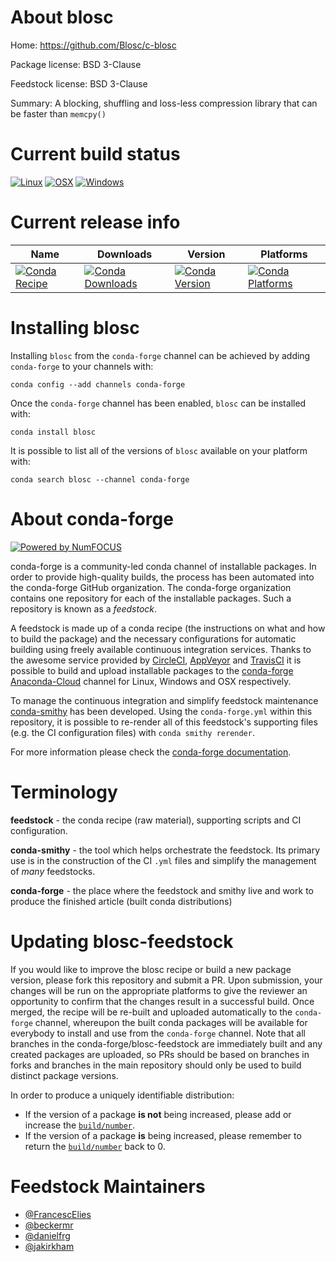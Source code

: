 <!--
# -*- mode: jinja -*-
-->

About blosc
===========

Home: https://github.com/Blosc/c-blosc

Package license: BSD 3-Clause

Feedstock license: BSD 3-Clause

Summary: A blocking, shuffling and loss-less compression library that can be faster than `memcpy()`



Current build status
====================

[![Linux](https://img.shields.io/circleci/project/github/conda-forge/blosc-feedstock/master.svg?label=Linux)](https://circleci.com/gh/conda-forge/blosc-feedstock)
[![OSX](https://img.shields.io/travis/conda-forge/blosc-feedstock/master.svg?label=macOS)](https://travis-ci.org/conda-forge/blosc-feedstock)
[![Windows](https://img.shields.io/appveyor/ci/conda-forge/blosc-feedstock/master.svg?label=Windows)](https://ci.appveyor.com/project/conda-forge/blosc-feedstock/branch/master)

Current release info
====================

| Name | Downloads | Version | Platforms |
| --- | --- | --- | --- |
| [![Conda Recipe](https://img.shields.io/badge/recipe-blosc-green.svg)](https://anaconda.org/conda-forge/blosc) | [![Conda Downloads](https://img.shields.io/conda/dn/conda-forge/blosc.svg)](https://anaconda.org/conda-forge/blosc) | [![Conda Version](https://img.shields.io/conda/vn/conda-forge/blosc.svg)](https://anaconda.org/conda-forge/blosc) | [![Conda Platforms](https://img.shields.io/conda/pn/conda-forge/blosc.svg)](https://anaconda.org/conda-forge/blosc) |

Installing blosc
================

Installing `blosc` from the `conda-forge` channel can be achieved by adding `conda-forge` to your channels with:

```
conda config --add channels conda-forge
```

Once the `conda-forge` channel has been enabled, `blosc` can be installed with:

```
conda install blosc
```

It is possible to list all of the versions of `blosc` available on your platform with:

```
conda search blosc --channel conda-forge
```


About conda-forge
=================

[![Powered by NumFOCUS](https://img.shields.io/badge/powered%20by-NumFOCUS-orange.svg?style=flat&colorA=E1523D&colorB=007D8A)](http://numfocus.org)

conda-forge is a community-led conda channel of installable packages.
In order to provide high-quality builds, the process has been automated into the
conda-forge GitHub organization. The conda-forge organization contains one repository
for each of the installable packages. Such a repository is known as a *feedstock*.

A feedstock is made up of a conda recipe (the instructions on what and how to build
the package) and the necessary configurations for automatic building using freely
available continuous integration services. Thanks to the awesome service provided by
[CircleCI](https://circleci.com/), [AppVeyor](https://www.appveyor.com/)
and [TravisCI](https://travis-ci.org/) it is possible to build and upload installable
packages to the [conda-forge](https://anaconda.org/conda-forge)
[Anaconda-Cloud](https://anaconda.org/) channel for Linux, Windows and OSX respectively.

To manage the continuous integration and simplify feedstock maintenance
[conda-smithy](https://github.com/conda-forge/conda-smithy) has been developed.
Using the ``conda-forge.yml`` within this repository, it is possible to re-render all of
this feedstock's supporting files (e.g. the CI configuration files) with ``conda smithy rerender``.

For more information please check the [conda-forge documentation](https://conda-forge.org/docs/).

Terminology
===========

**feedstock** - the conda recipe (raw material), supporting scripts and CI configuration.

**conda-smithy** - the tool which helps orchestrate the feedstock.
                   Its primary use is in the construction of the CI ``.yml`` files
                   and simplify the management of *many* feedstocks.

**conda-forge** - the place where the feedstock and smithy live and work to
                  produce the finished article (built conda distributions)


Updating blosc-feedstock
========================

If you would like to improve the blosc recipe or build a new
package version, please fork this repository and submit a PR. Upon submission,
your changes will be run on the appropriate platforms to give the reviewer an
opportunity to confirm that the changes result in a successful build. Once
merged, the recipe will be re-built and uploaded automatically to the
`conda-forge` channel, whereupon the built conda packages will be available for
everybody to install and use from the `conda-forge` channel.
Note that all branches in the conda-forge/blosc-feedstock are
immediately built and any created packages are uploaded, so PRs should be based
on branches in forks and branches in the main repository should only be used to
build distinct package versions.

In order to produce a uniquely identifiable distribution:
 * If the version of a package **is not** being increased, please add or increase
   the [``build/number``](https://conda.io/docs/user-guide/tasks/build-packages/define-metadata.html#build-number-and-string).
 * If the version of a package **is** being increased, please remember to return
   the [``build/number``](https://conda.io/docs/user-guide/tasks/build-packages/define-metadata.html#build-number-and-string)
   back to 0.

Feedstock Maintainers
=====================

* [@FrancescElies](https://github.com/FrancescElies/)
* [@beckermr](https://github.com/beckermr/)
* [@danielfrg](https://github.com/danielfrg/)
* [@jakirkham](https://github.com/jakirkham/)


